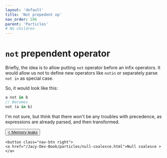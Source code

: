 ```yaml
---
layout: 'default'
title: 'Not prepedent op'
nav_order: 106
parent: 'Particles'
# No children
---
```


# `not` prependent operator

Briefly, the idea is to allow putting `not` operator before an infix operators. 
It would allow us not to define new operators like `notin` or separately parse `not in` as special case. 

So, it would look like this:
```rust
a not in b
// Becomes
not (a in b)
```

I'm not sure, but think that there won't be any troubles with precedence, as expressions are already parsed, and then transformed.
<div class="nav-btn-block">
    <button class="nav-btn left">
    <a href="/Jacy-Dev-Book/particles/memory-leaks.html">< Memory leaks</a>
</button>

    <button class="nav-btn right">
    <a href="/Jacy-Dev-Book/particles/null-coalesce.html">Null coalesce ></a>
</button>

</div>
